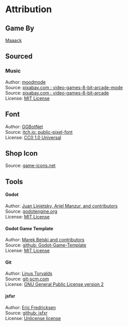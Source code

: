 # Attribution
## Game By
[Maaack](https://maaack.itch.io/)  

## Sourced
### Music
Author: [moodmode](https://pixabay.com/users/moodmode-33139253/)  
Source: [pixabay.com : video-games-8-bit-arcade-mode](https://pixabay.com/music/video-games-8-bit-arcade-mode-158814/)  
Source: [pixabay.com : video-games-8-bit-arcade](https://pixabay.com/music/video-games-8-bit-arcade-138828/)  
License: [MIT License](https://github.com/godotengine/godot/blob/master/LICENSE.txt) 

## Font
Author: [GGBotNet](https://ggbot.itch.io/)  
Source: [itch.io: public-pixel-font](https://ggbot.itch.io/public-pixel-font)  
License: [CC0 1.0 Universal](https://creativecommons.org/publicdomain/zero/1.0/)  

## Shop Icon
Source: [game-icons.net](https://game-icons.net/)  

## Tools
#### Godot
Author: [Juan Linietsky, Ariel Manzur, and contributors](https://godotengine.org/contact)  
Source: [godotengine.org](https://godotengine.org/)  
License: [MIT License](https://github.com/godotengine/godot/blob/master/LICENSE.txt) 

#### Godot Game Template
Author: [Marek Belski and contributors](https://github.com/Maaack/Godot-Game-Template/graphs/contributors)  
Source: [github: Godot-Game-Template](https://github.com/Maaack/Godot-Game-Template)  
License: [MIT License](LICENSE.txt)  

#### Git
Author: [Linus Torvalds](https://github.com/torvalds)  
Source: [git-scm.com](https://git-scm.com/downloads)  
License: [GNU General Public License version 2](https://opensource.org/licenses/GPL-2.0)

#### jsfxr
Author: [Eric Fredricksen](http://fredricksen.net/)  
Source: [github: jsfxr](https://github.com/chr15m/jsfxr)  
License: [Unlicense license](https://github.com/chr15m/jsfxr?tab=Unlicense-1-ov-file#readme)  
